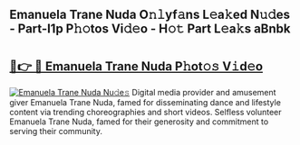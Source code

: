 ## Emanuela Trane Nuda O𝚗𝚕yf𝚊ns L𝚎a𝚔ed N𝚞𝚍es - Part-I1p P𝚑𝚘tos Vi𝚍𝚎o - H𝚘𝚝 Part L𝚎a𝚔s aBnbk

# <h2><a href="http://kf9ins.oniu.top/?m=Emanuela+Trane+Nuda">🔗👉 🔴 Emanuela Trane Nuda P𝚑ot𝚘𝚜 V𝚒d𝚎o</a></h2>

[![Emanuela Trane Nuda Nu𝚍e𝚜](https://i.imgur.com/0qMVB7G.gif)](http://kf9ins.oniu.top/?m=Emanuela+Trane+Nuda)
Digital media provider and amusement giver Emanuela Trane Nuda, famed for disseminating dance and lifestyle content via trending choreographies and short videos. Selfless volunteer Emanuela Trane Nuda, famed for their generosity and commitment to serving their community.  
